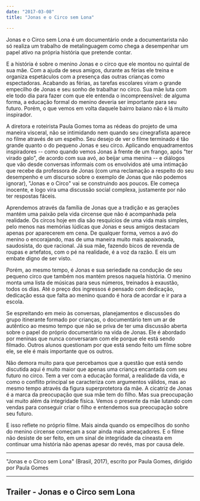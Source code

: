 ```yaml
---
date: "2017-03-08"
title: "Jonas e o Circo sem Lona"

---
```

Jonas e o Circo sem Lona é um documentário onde a documentarista não só realiza um trabalho de metalinguagem como chega a desempenhar um papel ativo na própria história que pretende contar.

E a história é sobre o menino Jonas e o circo que ele montou no quintal de sua mãe. Com a ajuda de seus amigos, durante as férias ele treina e organiza espetáculos com a presença das outras crianças como espectadoras. Acabando as férias, as tarefas escolares viram o grande empecilho de Jonas e seu sonho de trabalhar no circo. Sua mãe luta com ele todo dia para fazer com que ele entenda o incompreensível: de alguma forma, a educação formal do menino deveria ser importante para seu futuro. Porém, o que vemos em volta daquele bairro baiano não é lá muito inspirador.

A diretora e roteirista Paula Gomes toma as rédeas do projeto de uma maneira visceral, não se intimidando nem quando seu cinegrafista aparece no filme através de um espelho. Seu desejo de ver o filme terminado é tão grande quanto o do pequeno Jonas e seu circo. Aplicando enquadramentos inspiradores -- como quando vemos Jonas à frente de um frango, após "ter virado galo", de acordo com sua avó, ao beijar uma menina -- e diálogos que vão desde conversas informais com os envolvidos até uma intimação que recebe da professora de Jonas (com uma reclamação a respeito do seu desempenho e um discurso sobre o exemplo de Jonas que não podemos ignorar), "Jonas e o Circo" vai se construindo aos poucos. Ele começa inocente, e logo vira uma discussão social complexa, justamente por não ter respostas fáceis.

Aprendemos através da família de Jonas que a tradição e as gerações mantém uma paixão pela vida circense que não é acompanhada pela realidade. Os circos hoje em dia são resquícios de uma vida mais simples, pelo menos nas memórias lúdicas que Jonas e seus amigos destacam apenas por aparecerem em cena. De qualquer forma, vemos a avó do menino o encorajando, mas de uma maneira muito mais apaixonada, saudosista, do que racional. Já sua mãe, fazendo bicos de revenda de roupas e artefatos, com o pé na realidade, é a voz da razão. E eis um embate digno de ser visto.

Porém, ao mesmo tempo, é Jonas e sua seriedade na condução de seu pequeno circo que também nos mantém presos naquela história. O menino monta uma lista de músicas para seus números, treinados à exaustão, todos os dias. Até o preço dos ingressos é pensado com dedicação, dedicação essa que falta ao menino quando é hora de acordar e ir para a escola.

Se espreitando em meio às conversas, planejamentos e discussões do grupo itinerante formado por crianças, o documentário tem um ar de autêntico ao mesmo tempo que não se priva de ter uma discussão aberta sobre o papel do próprio documentário na vida de Jonas. Ele é abordado por meninas que nunca conversaram com ele porque ele está sendo filmado. Outros alunos questionam por que está sendo feito um filme sobre ele, se ele é mais importante que os outros.

Não demora muito para que percebamos que a questão que está sendo discutida aqui é muito maior que apenas uma criança encantada com seu futuro no circo. Tem a ver com a educação formal, a realidade da vida, e como o conflito principal se caracteriza com argumentos válidos, mas ao mesmo tempo através da figura superprotetora da mãe. A cicatriz de Jonas é a marca da preocupação que sua mãe tem do filho. Mas sua preocupação vai muito além da integridade física. Vemos o presente da mãe lutando com vendas para conseguir criar o filho e entendemos sua preocupação sobre seu futuro.

E isso reflete no próprio filme. Mais ainda quando os empecilhos do sonho do menino circense começam a soar ainda mais ameaçadores. E o filme não desiste de ser feito, em um sinal de integridade da cineasta em continuar uma história não apenas apesar do revés, mas por causa dele.

<hr>"Jonas e o Circo sem Lona" (Brasil, 2017), escrito por Paula Gomes, dirigido por Paula Gomes<hr>

<h2>Trailer - Jonas e o Circo sem Lona<h2>
